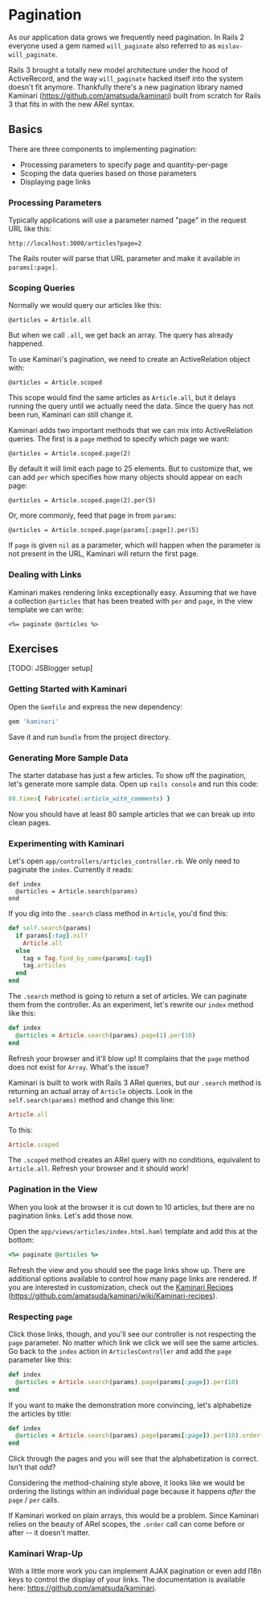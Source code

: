 # Pagination

As our application data grows we frequently need pagination. In Rails 2 everyone used a gem named `will_paginate` also referred to as `mislav-will_paginate`.

Rails 3 brought a totally new model architecture under the hood of ActiveRecord, and the way `will_paginate` hacked itself into the system doesn't fit anymore. Thankfully there's a new pagination library named Kaminari (<https://github.com/amatsuda/kaminari>) built from scratch for Rails 3 that fits in with the new ARel syntax.

## Basics

There are three components to implementing pagination:

* Processing parameters to specify page and quantity-per-page
* Scoping the data queries based on those parameters
* Displaying page links

### Processing Parameters

Typically applications will use a parameter named "page" in the request URL like this:

```
http://localhost:3000/articles?page=2
```

The Rails router will parse that URL parameter and make it available in `params[:page]`.

### Scoping Queries

Normally we would query our articles like this:

```
@articles = Article.all
```

But when we call `.all`, we get back an array. The query has already happened.

To use Kaminari's pagination, we need to create an ActiveRelation object with:

```
@articles = Article.scoped
```

This scope would find the same articles as `Article.all`, but it delays running the query until we actually need the data. Since the query has not been run, Kaminari can still change it.

Kaminari adds two important methods that we can mix into ActiveRelation queries. The first is a `page` method to specify which page we want:

```
@articles = Article.scoped.page(2)
```

By default it will limit each page to 25 elements. But to customize that, we can add `per` which specifies how many objects should appear on each page:

```
@articles = Article.scoped.page(2).per(5)
```

Or, more commonly, feed that page in from `params`:

```
@articles = Article.scoped.page(params[:page]).per(5)
```

If `page` is given `nil` as a parameter, which will happen when the parameter is not present in the URL, Kaminari will return the first page.

### Dealing with Links

Kaminari makes rendering links exceptionally easy. Assuming that we have a collection `@articles` that has been treated with `per` and `page`, in the view template we can write:

```erb
<%= paginate @articles %>
```

## Exercises

[TODO: JSBlogger setup]

### Getting Started with Kaminari

Open the `Gemfile` and express the new dependency:

```ruby
gem 'kaminari'
```

Save it and run `bundle` from the project directory.

### Generating More Sample Data

The starter database has just a few articles. To show off the pagination, let's generate more sample data. Open up `rails console` and run this code:

```ruby
80.times{ Fabricate(:article_with_comments) }
```

Now you should have at least 80 sample articles that we can break up into clean pages.

### Experimenting with Kaminari

Let's open `app/controllers/articles_controller.rb`. We only need to paginate the `index`. Currently it reads:

```
def index
  @articles = Article.search(params)
end
```

If you dig into the `.search` class method in `Article`, you'd find this:

```ruby
def self.search(params)
  if params[:tag].nil?
    Article.all
  else
    tag = Tag.find_by_name(params[:tag])
    tag.articles
  end
end
```

The `.search` method is going to return a set of articles. We can paginate them from the controller. As an experiment, let's rewrite our `index` method like this:

```ruby
def index
  @articles = Article.search(params).page(1).per(10)
end
```

Refresh your browser and it'll blow up! It complains that the `page` method does not exist for `Array`. What's the issue?

Kaminari is built to work with Rails 3 ARel queries, but our `.search` method is returning an actual array of `Article` objects. Look in the `self.search(params)` method and change this line:

```ruby
Article.all
```

To this:

```ruby
Article.scoped
```

The `.scoped` method creates an ARel query with no conditions, equivalent to `Article.all`. Refresh your browser and it should work!

### Pagination in the View

When you look at the browser it is cut down to 10 articles, but there are no pagination links. Let's add those now.

Open the `app/views/articles/index.html.haml` template and add this at the bottom:

```ruby
<%= paginate @articles %>
```

Refresh the view and you should see the page links show up. There are additional options available to control how many page links are rendered. If you are interested in customization, check out the [Kaminari Recipes](https://github.com/amatsuda/kaminari/wiki/Kaminari-recipes) (https://github.com/amatsuda/kaminari/wiki/Kaminari-recipes).

### Respecting `page`

Click those links, though, and you'll see our controller is not respecting the `page` parameter. No matter which link we click we will see the same articles. Go back to the `index` action in `ArticlesController` and add the `page` parameter like this:

```ruby
def index
  @articles = Article.search(params).page(params[:page]).per(10)
end
```

If you want to make the demonstration more convincing, let's alphabetize the articles by title:

```ruby
def index
  @articles = Article.search(params).page(params[:page]).per(10).order(:title)
end
```

Click through the pages and you will see that the alphabetization is correct. Isn't that *odd*? 

Considering the method-chaining style above, it looks like we would be ordering the listings within an individual page because it happens *after* the `page` / `per` calls. 

If Kaminari worked on plain arrays, this would be a problem. Since Kaminari relies on the beauty of ARel scopes, the `.order` call can come before or after -- it doesn't matter. 

### Kaminari Wrap-Up

With a little more work you can implement AJAX pagination or even add I18n keys to control the display of your links. The documentation is available here: <https://github.com/amatsuda/kaminari>.
